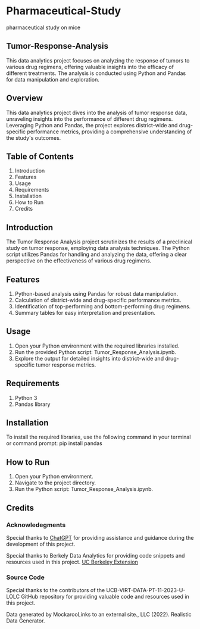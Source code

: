 # Pharmaceutical-Study
pharmaceutical study on mice
## Tumor-Response-Analysis

This data analytics project focuses on analyzing the response of tumors to various drug regimens, offering valuable insights into the efficacy of different treatments. The analysis is conducted using Python and Pandas for data manipulation and exploration.

## Overview
This data analytics project dives into the analysis of tumor response data, unraveling insights into the performance of different drug regimens. Leveraging Python and Pandas, the project explores district-wide and drug-specific performance metrics, providing a comprehensive understanding of the study's outcomes.

## Table of Contents
1. Introduction
2. Features
3. Usage
4. Requirements
5. Installation
6. How to Run
7. Credits

## Introduction
The Tumor Response Analysis project scrutinizes the results of a preclinical study on tumor response, employing data analysis techniques. The Python script utilizes Pandas for handling and analyzing the data, offering a clear perspective on the effectiveness of various drug regimens.

## Features
1. Python-based analysis using Pandas for robust data manipulation.
2. Calculation of district-wide and drug-specific performance metrics.
3. Identification of top-performing and bottom-performing drug regimens.
4. Summary tables for easy interpretation and presentation.

## Usage
1. Open your Python environment with the required libraries installed.
2. Run the provided Python script: Tumor_Response_Analysis.ipynb.
3. Explore the output for detailed insights into district-wide and drug-specific tumor response metrics.

## Requirements
1. Python 3
2. Pandas library

## Installation
To install the required libraries, use the following command in your terminal or command prompt: pip install pandas

## How to Run
1. Open your Python environment.
2. Navigate to the project directory.
3. Run the Python script: Tumor_Response_Analysis.ipynb.

## Credits
### Acknowledegments

Special thanks to [ChatGPT](https://www.openai.com/gpt) for providing assistance and guidance during the development of this project.

Special thanks to Berkely Data Analytics for providing code snippets and resources used in this project. [UC Berkeley Extension](https://extension.berkeley.edu/)

### Source Code

Special thanks to the contributors of the UCB-VIRT-DATA-PT-11-2023-U-LOLC GitHub repository for providing valuable code and resources used in this project.

Data generated by MockarooLinks to an external site., LLC (2022). Realistic Data Generator.
